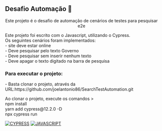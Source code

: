 ## Desafio Automação 🚀
<p align="center">Este projeto é o desafio de automação de cenários de testes para pesquisar e2e</p>

<p> Este projeto foi escrito com o Javascript, utilizando o Cypress.<br>
Os seguintes cenários foram implementados:<br>
- site deve estar online <br>
- Deve pesquisar pelo texto Governo<br>
- Deve pesquisar sem inserir nenhum texto<br>
- Deve apagar o texto digitado na barra de pesquisa<br>

<h3>Para executar o projeto: </h3>
<p> - Basta clonar o projeto, através da URL:https://github.com/joelantonio86/SearchTestAutomation.git <br>  </p>
<p>Ao clonar o projeto, execute os comandos ><br> npm install <br> yarn add cypress@12.2.0 -D <br> npx cypress run <p>

[![CYPRESS](https://img.shields.io/badge/CYPRESS%20-%23323330.svg?&style=for-the-badge&logo=perfil&logoColor=black&color=F745B5)](https://www.cypress.io)
[![JAVASCRIPT](https://img.shields.io/badge/JAVASCRIPT%20-%23323330.svg?&style=for-the-badge&logo=cards%20estrelas&logoColor=black&color=FFB800)](https://www.javascript.com)